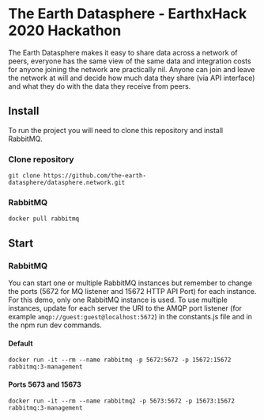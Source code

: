 # The Earth Datasphere - EarthxHack 2020 Hackathon

The Earth Datasphere makes it easy to share data across a network of peers, everyone has the same view of the same data and integration costs for anyone joining the network are practically nil. Anyone can join and leave the network at will and decide how much data they share (via API interface) and what they do with the data they receive from peers.

## Install

To run the project you will need to clone this repository and install RabbitMQ.

### Clone repository
```git clone https://github.com/the-earth-datasphere/datasphere.network.git```

### RabbitMQ
```docker pull rabbitmq```

## Start 

### RabbitMQ
You can start one or multiple RabbitMQ instances but remember to change the ports (5672 for MQ listener and 15672 HTTP API Port) for each instance. For this demo, only one RabbitMQ instance is used. To use multiple instances, update for each server the URI to the AMQP port listener (for example ```amqp://guest:guest@localhost:5672```) in the constants.js file and in the npm run dev commands.

#### Default
```docker run -it --rm --name rabbitmq -p 5672:5672 -p 15672:15672 rabbitmq:3-management```

#### Ports 5673 and 15673
```docker run -it --rm --name rabbitmq2 -p 5673:5672 -p 15673:15672 rabbitmq:3-management```